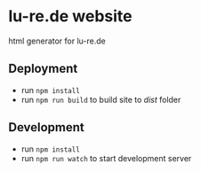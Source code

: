 # lu-re.de website

html generator for lu-re.de

## Deployment

* run `npm install`
* run `npm run build` to build site to *dist* folder

## Development

* run `npm install`
* run `npm run watch` to start development server




